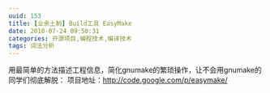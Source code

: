 ```yaml
---
uuid: 153
title: [业余土制] Build工具 EasyMake
date: 2010-07-24 09:50:31
categories: 开源项目,编程技术,编译技术
tags: 词法分析
---
```

用最简单的方法描述工程信息，简化gnumake的繁琐操作，让不会用gnumake的同学们彻底解脱： 项目地址：<http://code.google.com/p/easymake/>

